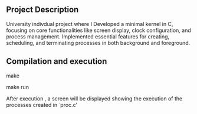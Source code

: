 Project Description
-----------
University indivdual project where I  Developed a minimal kernel in C, focusing on core
functionalities like screen display, clock configuration, and process management.
Implemented essential features for creating, scheduling, and terminating processes
in both background and foreground.

Compilation and execution
-------------

make 

make run

After execution , a screen will be displayed showing the execution of the processes created in `proc.c'








